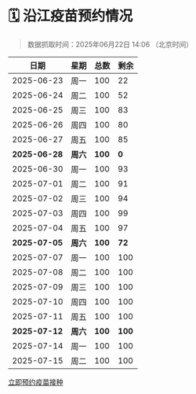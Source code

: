 # 🗓️ 沿江疫苗预约情况

> 数据抓取时间：2025年06月22日 14:06 （北京时间）

| 日期 | 星期 | 总数 | 剩余 |
|------|------|------|------|
| 2025-06-23 | 周一 | 100 | 22 |
| 2025-06-24 | 周二 | 100 | 52 |
| 2025-06-25 | 周三 | 100 | 83 |
| 2025-06-26 | 周四 | 100 | 80 |
| 2025-06-27 | 周五 | 100 | 85 |
| **2025-06-28** | **周六** | **100** | **0** |
| 2025-06-30 | 周一 | 100 | 93 |
| 2025-07-01 | 周二 | 100 | 91 |
| 2025-07-02 | 周三 | 100 | 94 |
| 2025-07-03 | 周四 | 100 | 99 |
| 2025-07-04 | 周五 | 100 | 97 |
| **2025-07-05** | **周六** | **100** | **72** |
| 2025-07-07 | 周一 | 100 | 100 |
| 2025-07-08 | 周二 | 100 | 100 |
| 2025-07-09 | 周三 | 100 | 100 |
| 2025-07-10 | 周四 | 100 | 100 |
| 2025-07-11 | 周五 | 100 | 100 |
| **2025-07-12** | **周六** | **100** | **100** |
| 2025-07-14 | 周一 | 100 | 100 |
| 2025-07-15 | 周二 | 100 | 100 |


<div class="button-container">
<a class="btn" href="http://yfzweb.ishequ.net/#/login" target="_blank">立即预约疫苗接种</a>
</div>
